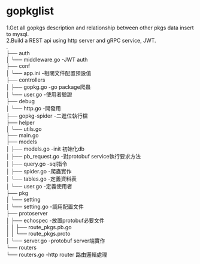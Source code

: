 # gopkglist
1.Get all gopkgs description and relationship between other pkgs data insert to mysql.  
2.Build a REST api using http server and gRPC service, JWT.  
.  
├── auth  
│   └── middleware.go -JWT auth  
├── conf  
│   └── app.ini -相關文件配置預設值  
├── controllers  
│   ├── gopkg.go -go package爬蟲  
│   └── user.go -使用者驗證  
├── debug  
│   └── http.go -開發用  
├── gopkg-spider -二進位執行檔  
├── helper  
│   └── utils.go   
├── main.go  
├── models  
│   ├── models.go -init 初始化db  
│   ├── pb_request.go -對protobuf service執行要求方法  
│   ├── query.go -sql指令  
│   ├── spider.go -爬蟲實作  
│   └── tables.go -定義資料表  
│   └── user.go -定義使用者  
├── pkg  
│   └── setting  
│       └── setting.go -調用配置文件  
├── protoserver  
│   ├── echospec -放置protobuf必要文件  
│   │   ├── route_pkgs.pb.go  
│   │   └── route_pkgs.proto  
│   └── server.go -protobuf server端實作  
└── routers  
    └── routers.go -http router 路由邏輯處理  

